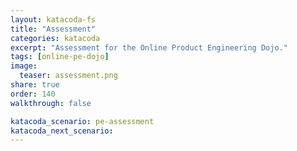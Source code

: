 ```yaml
---
layout: katacoda-fs
title: "Assessment"
categories: katacoda
excerpt: "Assessment for the Online Product Engineering Dojo."
tags: [online-pe-dojo]
image:
  teaser: assessment.png
share: true
order: 140
walkthrough: false

katacoda_scenario: pe-assessment
katacoda_next_scenario:
---
```


<script src="//katacoda.com/embed.js"></script>
<div id="katacoda-scenario-1"
    data-katacoda-id="{{ site.katacoda_account }}/courses/{{ site.katacoda_course }}/{{ page.katacoda_scenario }}"
    data-katacoda-ctatext="Continue Online Product Engineering Dojo"
    data-katacoda-ctaurl="{{ site.url }}/katacoda/{{ page.katacoda_next_scenario }}"
    data-katacoda-color="004d7f"
    data-katacoda-font="Arial"
    data-katacoda-fontheader="Arial"
    style="height: calc(100vh); width: (100% - 68px); padding-top: 55px;"></div>
<br>

